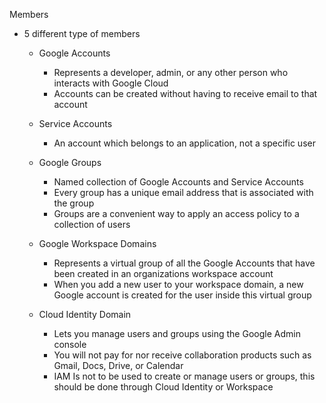 Members

- 5 different type of members
    
    - Google Accounts
        
        - Represents a developer, admin, or any other person who interacts with Google Cloud
        - Accounts can be created without having to receive email to that account
    - Service Accounts
        
        - An account which belongs to an application, not a specific user
    - Google Groups
        
        - Named collection of Google Accounts and Service Accounts
        - Every group has a unique email address that is associated with the group
        - Groups are a convenient way to apply an access policy to a collection of users
    - Google Workspace Domains
        
        - Represents a virtual group of all the Google Accounts that have been created in an organizations workspace account
        - When you add a new user to your workspace domain, a new Google account is created for the user inside this virtual group
    - Cloud Identity Domain
        
        - Lets you manage users and groups using the Google Admin console
        - You will not pay for nor receive collaboration products such as Gmail, Docs, Drive, or Calendar
        - IAM Is not to be used to create or manage users or groups, this should be done through Cloud Identity or Workspace